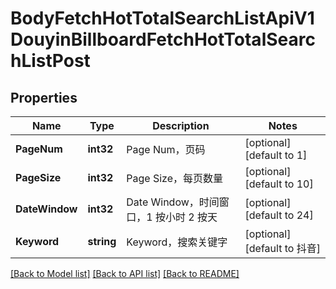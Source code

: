 # BodyFetchHotTotalSearchListApiV1DouyinBillboardFetchHotTotalSearchListPost

## Properties

Name | Type | Description | Notes
------------ | ------------- | ------------- | -------------
**PageNum** | **int32** | Page Num，页码 | [optional] [default to 1]
**PageSize** | **int32** | Page Size，每页数量 | [optional] [default to 10]
**DateWindow** | **int32** | Date Window，时间窗口，1 按小时 2 按天 | [optional] [default to 24]
**Keyword** | **string** | Keyword，搜索关键字 | [optional] [default to 抖音]

[[Back to Model list]](../README.md#documentation-for-models) [[Back to API list]](../README.md#documentation-for-api-endpoints) [[Back to README]](../README.md)


